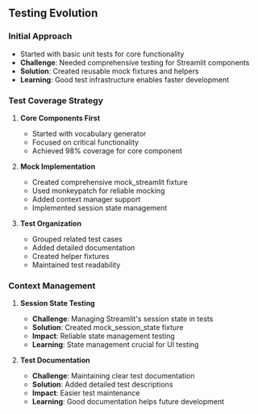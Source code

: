 ## Testing Evolution

### Initial Approach
- Started with basic unit tests for core functionality
- **Challenge**: Needed comprehensive testing for Streamlit components
- **Solution**: Created reusable mock fixtures and helpers
- **Learning**: Good test infrastructure enables faster development

### Test Coverage Strategy
1. **Core Components First**
   - Started with vocabulary generator
   - Focused on critical functionality
   - Achieved 98% coverage for core component

2. **Mock Implementation**
   - Created comprehensive mock_streamlit fixture
   - Used monkeypatch for reliable mocking
   - Added context manager support
   - Implemented session state management

3. **Test Organization**
   - Grouped related test cases
   - Added detailed documentation
   - Created helper fixtures
   - Maintained test readability

### Context Management
1. **Session State Testing**
   - **Challenge**: Managing Streamlit's session state in tests
   - **Solution**: Created mock_session_state fixture
   - **Impact**: Reliable state management testing
   - **Learning**: State management crucial for UI testing

2. **Test Documentation**
   - **Challenge**: Maintaining clear test documentation
   - **Solution**: Added detailed test descriptions
   - **Impact**: Easier test maintenance
   - **Learning**: Good documentation helps future development 